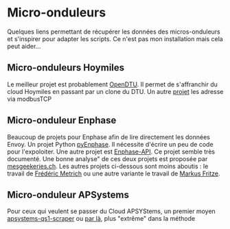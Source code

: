 # Micro-onduleurs
Quelques liens permettant de récupérer les données des micros-onduleurs et s'inspirer pour adapter les scripts. Ce n'est pas mon installation mais cela peut aider...

## Micro-onduleurs Hoymiles
Le meilleur projet est probablement [OpenDTU](https://www.opendtu.solar). Il permet de s'affranchir du cloud Hoymiles en passant par un clone du DTU. Un autre [projet](https://github.com/wasilukm/hoymiles_modbus) les adresse via modbusTCP

## Micro-onduleur Enphase
Beaucoup de projets pour Enphase afin de lire directement les données Envoy.  Un projet Python [pyEnphase](https://github.com/pyenphase/pyenphase). Il nécessite d'écrire un peu de code pour l'expoloiter. Une autre projet est [Enphase-API](https://github.com/Matthew1471/Enphase-API). Ce projet semble très documenté. Une bonne analyse" de ces deux projets est proposée par [mesgeekeries.ch](https://mesgeekeries.ch/2024/02/03/enphase-demystifier-les-api-locales-avec-des-projets-open-source-en-python/). Les autres projets ci-dessous sont moins aboutis : le travail de [Frédéric Metrich](https://github.com/FredM67/EnvoyS2Emoncms) ou une autre variante le travail de [Markus Fritze](https://github.com/sarnau/EnphaseEnergy).

## Micro-onduleur APSystems
Pour ceux qui veulent se passer du Cloud APSYStems,  un premier moyen [apsystems-qs1-scraper](https://github.com/pdlubisz/apsystems-qs1-scraper) ou [par là](https://github.com/PlanetSmasher/APSystems-ECU-proxy-for-cloudless-operation), plus "extrême" dans la méthode
